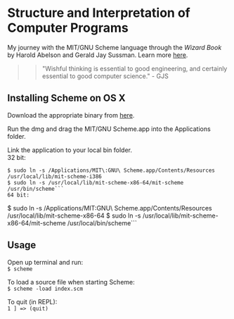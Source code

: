 # Structure and Interpretation of Computer Programs
My journey with the MIT/GNU Scheme language through the _Wizard Book_ by Harold Abelson and Gerald Jay Sussman.
Learn more [here](https://mitpress.mit.edu/sicp/).

>> "Wishful thinking is essential to good engineering, and certainly essential to good computer science." - GJS

## Installing Scheme on OS X
Download the appropriate binary from [here](https://www.gnu.org/software/mit-scheme/).  

Run the dmg and drag the MIT/GNU Scheme.app into the Applications folder.  

Link the application to your local bin folder.  
32 bit:  
```
$ sudo ln -s /Applications/MIT\:GNU\ Scheme.app/Contents/Resources /usr/local/lib/mit-scheme-i386
$ sudo ln -s /usr/local/lib/mit-scheme-x86-64/mit-scheme /usr/bin/scheme```
64 bit:  
```
$ sudo ln -s /Applications/MIT\:GNU\ Scheme.app/Contents/Resources /usr/local/lib/mit-scheme-x86-64
$ sudo ln -s /usr/local/lib/mit-scheme-x86-64/mit-scheme /usr/local/bin/scheme```

## Usage
Open up terminal and run:  
`$ scheme`  

To load a source file when starting Scheme:  
`$ scheme -load index.scm`  

To quit (in REPL):  
`1 ] => (quit)`
